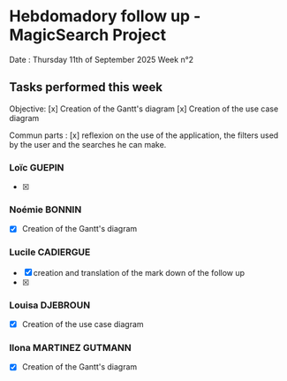 # Hebdomadory follow up - MagicSearch Project

Date : Thursday 11th of September 2025
Week n°2

## Tasks performed this week

Objective:
[x] Creation of the Gantt's diagram
[x] Creation of the use case diagram

Commun parts :
[x] reflexion on the use of the application, the filters used by the user and the searches he can make.

### Loïc GUEPIN
- [x]

### Noémie BONNIN
- [x] Creation of the Gantt's diagram

### Lucile CADIERGUE
- [x] creation and translation of the mark down of the follow up
- [x]

### Louisa DJEBROUN
- [x] Creation of the use case diagram

### Ilona MARTINEZ GUTMANN
- [x] Creation of the Gantt's diagram
